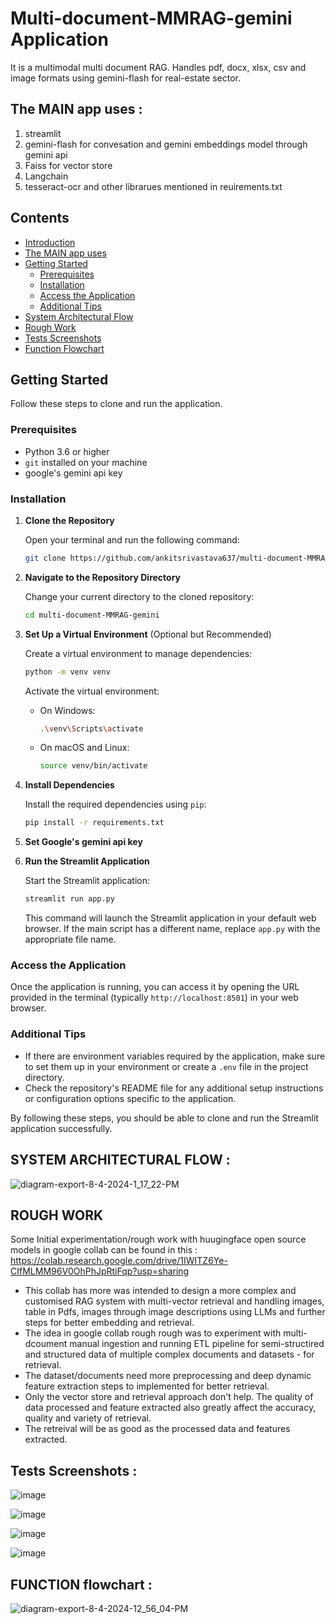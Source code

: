 # Multi-document-MMRAG-gemini Application
It is a multimodal multi document RAG. Handles pdf, docx, xlsx, csv and image formats using gemini-flash for real-estate sector. 


## The MAIN app uses : 
1. streamlit
2. gemini-flash for convesation and gemini embeddings model through gemini api
3. Faiss for vector store
4. Langchain
5. tesseract-ocr
and other librarues mentioned in reuirements.txt 

## Contents
- [Introduction](#introduction)
- [The MAIN app uses](#the-main-app-uses)
- [Getting Started](#getting-started)
  - [Prerequisites](#prerequisites)
  - [Installation](#installation)
  - [Access the Application](#access-the-application)
  - [Additional Tips](#additional-tips)
- [System Architectural Flow](#system-architectural-flow)
- [Rough Work](#rough-work)
- [Tests Screenshots](#tests-screenshots)
- [Function Flowchart](#function-flowchart)

## Getting Started

Follow these steps to clone and run the application.

### Prerequisites

- Python 3.6 or higher
- `git` installed on your machine
- google's gemini api key

### Installation

1. **Clone the Repository**

    Open your terminal and run the following command:
    ```bash
    git clone https://github.com/ankitsrivastava637/multi-document-MMRAG-gemini.git
    ```

2. **Navigate to the Repository Directory**

    Change your current directory to the cloned repository:
    ```bash
    cd multi-document-MMRAG-gemini
    ```

3. **Set Up a Virtual Environment** (Optional but Recommended)

    Create a virtual environment to manage dependencies:
    ```bash
    python -m venv venv
    ```
    Activate the virtual environment:

    - On Windows:
      ```bash
      .\venv\Scripts\activate
      ```

    - On macOS and Linux:
      ```bash
      source venv/bin/activate
      ```

4. **Install Dependencies**

    Install the required dependencies using `pip`:
    ```bash
    pip install -r requirements.txt
    ```
5. **Set Google's gemini api key**    

6. **Run the Streamlit Application**

    Start the Streamlit application:
    ```bash
    streamlit run app.py
    ```
    This command will launch the Streamlit application in your default web browser. If the main script has a different name, replace `app.py` with the appropriate file name.

### Access the Application

Once the application is running, you can access it by opening the URL provided in the terminal (typically `http://localhost:8501`) in your web browser.

### Additional Tips

- If there are environment variables required by the application, make sure to set them up in your environment or create a `.env` file in the project directory.
- Check the repository's README file for any additional setup instructions or configuration options specific to the application.

By following these steps, you should be able to clone and run the Streamlit application successfully.


## SYSTEM ARCHITECTURAL FLOW :

![diagram-export-8-4-2024-1_17_22-PM](https://github.com/user-attachments/assets/c1bd389c-761b-46fc-a0f0-4d64fa2ee5ab)



## ROUGH WORK

Some Initial experimentation/rough work with huugingface open source models in google collab can be found in this : 
https://colab.research.google.com/drive/1IWITZ6Ye-CIfMLMM96V0OhPhJpRtiFqp?usp=sharing

- This collab has more was intended to design a more complex and customised RAG system with multi-vector retrieval and handling images, table in Pdfs, images through image descriptions using LLMs and further steps for better embedding and retrieval. 
- The idea in google collab rough rough was to experiment with multi-dcoument manual ingestion and running ETL pipeline for semi-structired and structured data of multiple complex documents and datasets - for retrieval. 
- The dataset/documents need more preprocessing and deep dynamic feature extraction steps to implemented for better retrieval. 
- Only the vector store and retrieval approach don't help. The quality of data processed and feature extracted also greatly affect the accuracy, quality and variety of retrieval. 
- The retreival will be as good as the processed data and features extracted.  



## Tests Screenshots : 
![image](https://github.com/user-attachments/assets/99d61911-748a-4be6-b52d-c21971e6030d)

![image](https://github.com/user-attachments/assets/07432d93-a4e5-49a9-91c7-e4ab43aa53ce)

![image](https://github.com/user-attachments/assets/1df8377a-7b9c-4474-a5fa-5a756c757d64)

![image](https://github.com/user-attachments/assets/6a656752-4e9c-4738-9a92-3bd3a11956a5)



## FUNCTION flowchart : 

![diagram-export-8-4-2024-12_56_04-PM](https://github.com/user-attachments/assets/338c941b-c7e1-42b2-bc47-49f40c364007)



